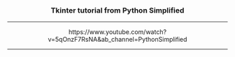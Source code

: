 ### <p align="center" >Tkinter tutorial from Python Simplified</p>

***

<p align="center"><link>https://www.youtube.com/watch?v=5qOnzF7RsNA&ab_channel=PythonSimplified</link></p>

***

